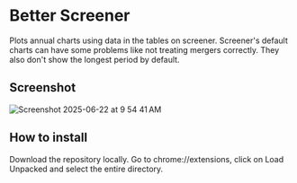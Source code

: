 # Better Screener

Plots annual charts using data in the tables on screener.
Screener's default charts can have some problems like not treating mergers correctly.
They also don't show the longest period by default.

## Screenshot
![Screenshot 2025-06-22 at 9 54 41 AM](https://github.com/user-attachments/assets/ef7a76e4-31fe-417d-97e3-e6715a5b048a)

## How to install
Download the repository locally.
Go to chrome://extensions, click on Load Unpacked and select the entire directory.
